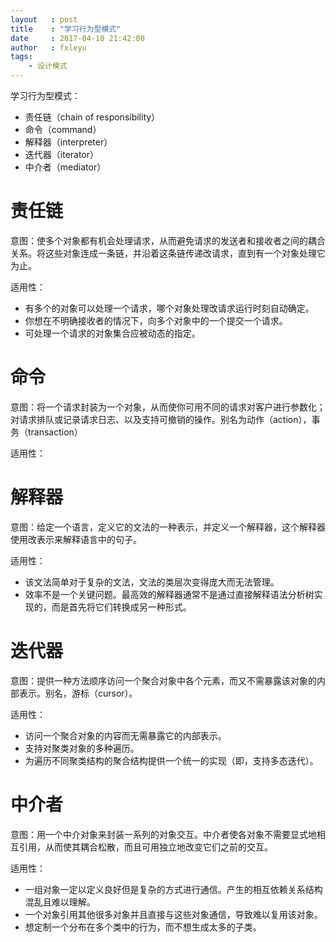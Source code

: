 ```yaml
---
layout   : post
title    : "学习行为型模式"
date     : 2017-04-10 21:42:00
author   : fxleyu
tags:
    - 设计模式
---
```


学习行为型模式：
- 责任链（chain of responsibility）
- 命令（command）
- 解释器（interpreter）
- 迭代器（iterator）
- 中介者（mediator）


# 责任链
意图：使多个对象都有机会处理请求，从而避免请求的发送者和接收者之间的耦合关系。将这些对象连成一条链，并沿着这条链传递改请求，直到有一个对象处理它为止。

适用性：
- 有多个的对象可以处理一个请求，哪个对象处理改请求运行时刻自动确定。
- 你想在不明确接收者的情况下，向多个对象中的一个提交一个请求。
- 可处理一个请求的对象集合应被动态的指定。


# 命令
意图：将一个请求封装为一个对象，从而使你可用不同的请求对客户进行参数化；对请求排队或记录请求日志、以及支持可撤销的操作。别名为动作（action），事务（transaction）

适用性：


# 解释器
意图：给定一个语言，定义它的文法的一种表示，并定义一个解释器，这个解释器使用改表示来解释语言中的句子。

适用性：
- 该文法简单对于复杂的文法，文法的类层次变得庞大而无法管理。
- 效率不是一个关键问题。最高效的解释器通常不是通过直接解释语法分析树实现的，而是首先将它们转换成另一种形式。


# 迭代器
意图：提供一种方法顺序访问一个聚合对象中各个元素，而又不需暴露该对象的内部表示。别名，游标（cursor）。

适用性：
- 访问一个聚合对象的内容而无需暴露它的内部表示。
- 支持对聚类对象的多种遍历。
- 为遍历不同聚类结构的聚合结构提供一个统一的实现（即，支持多态迭代）。


# 中介者
意图：用一个中介对象来封装一系列的对象交互。中介者使各对象不需要显式地相互引用，从而使其耦合松散，而且可用独立地改变它们之前的交互。

适用性：
- 一组对象一定以定义良好但是复杂的方式进行通信。产生的相互依赖关系结构混乱且难以理解。
- 一个对象引用其他很多对象并且直接与这些对象通信，导致难以复用该对象。
- 想定制一个分布在多个类中的行为，而不想生成太多的子类。
